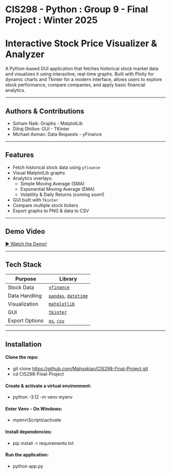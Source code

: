 # CIS298 - Python : Group 9 - Final Project : Winter 2025

# Interactive Stock Price Visualizer & Analyzer

A Python-based GUI application that fetches historical stock market data and visualizes it using interactive, real-time graphs. Built with Plotly for dynamic charts and Tkinter for a modern interface, allows users to explore stock performance, compare companies, and apply basic financial analytics.

---

## Authors & Contributions

- Soham Naik: Graphs - MatplotLib
- Dilraj Dhillon: GUI - TKinter
- Michael Asman: Data Requests - yFinance

---

## Features

- Fetch historical stock data using `yfinance`
- Visual MatplotLib graphs
- Analytics overlays:
  - Simple Moving Average (SMA)
  - Exponential Moving Average (EMA)
  - Volatility & Daily Returns (coming soon!)
- GUI built with `Tkinter`
- Compare multiple stock tickers
- Export graphs to PNG & data to CSV

---

## Demo Video

[▶️ Watch the Demo!](https://youtu.be/aHADO-xjKzM)

---

## Tech Stack

| Purpose         | Library           |
|----------------|-------------------|
| Stock Data      | [`yfinance`](https://pypi.org/project/yfinance/) |
| Data Handling   | [`pandas`](https://pandas.pydata.org/), [`datetime`](https://docs.python.org/3/library/datetime.html) |
| Visualization   | [`matplotlib`](https://matplotlib.org/) |
| GUI             | [`tkinter`](https://docs.python.org/3/library/tk.html) |
| Export Options  | [`os`](https://docs.python.org/3/library/os.html), [`csv`](https://docs.python.org/3/library/csv.html) |

---

## Installation

#### Clone the repo:
- git clone https://github.com/Mahoskian/CIS298-Final-Project.git
- cd CIS298-Final-Project
#### Create & activate a virtual environment:
- python -3.12 -m venv myenv
#### Enter Venv - On Windows:
- myenv\Scripts\activate
#### Install dependencies:
- pip install -r requirements.txt
#### Run the application:
- python app.py

